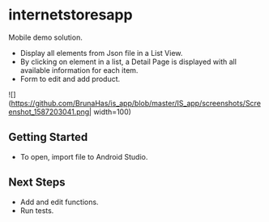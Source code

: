 # internetstoresapp
Mobile demo solution.
- Display all elements from Json file in a List View.
- By clicking on element in a list, a Detail Page is displayed with all available information for each item.
- Form to edit and add product.

![](https://github.com/BrunaHas/is_app/blob/master/IS_app/screenshots/Screenshot_1587203041.png| width=100)

## Getting Started
- To open, import file to Android Studio.

## Next Steps
- Add and edit functions.
- Run tests.


